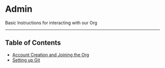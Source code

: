 # Admin

Basic Instructions for interacting with our Org

---

## Table of Contents

- [Account Creation and Joining the Org](./doc/account_creation_and_joining_the_org.md)
- [Setting up Git](./doc/git_setup.md)
